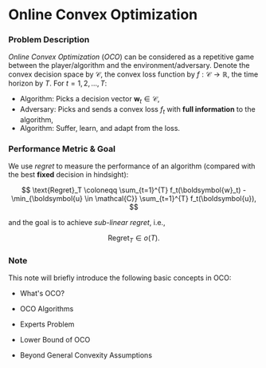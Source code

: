 # Online Convex Optimization

### Problem Description
*Online Convex Optimization* (*OCO*) can be considered as a repetitive game between the player/algorithm and the environment/adversary. Denote the convex decision space by $\mathcal{C}$, the convex loss function by $f: \mathcal{C} \rightarrow \mathbb R$, the time horizon by $T$. For $t = 1, 2, ..., T$: 

- Algorithm: Picks a decision vector $\boldsymbol{w}_t \in \mathcal{C}$,
- Adversary: Picks and sends a convex loss $f_t$ with **full information** to the algorithm,
- Algorithm: Suffer, learn, and adapt from the loss.

### Performance Metric & Goal
We use *regret* to measure the performance of an algorithm (compared with the best **fixed** decision in hindsight):

$$
\text{Regret}_T \coloneqq \sum_{t=1}^{T} f_t(\boldsymbol{w}_t) - \min_{\boldsymbol{u} \in \mathcal{C}} \sum_{t=1}^{T} f_t(\boldsymbol{u}),
$$

and the goal is to achieve *sub-linear regret*, i.e., 

$$
\text{Regret}_T \in o(T).
$$

### Note
This note will briefly introduce the following basic concepts in OCO:

- What's OCO?

- OCO Algorithms

- Experts Problem

- Lower Bound of OCO

- Beyond General Convexity Assumptions
